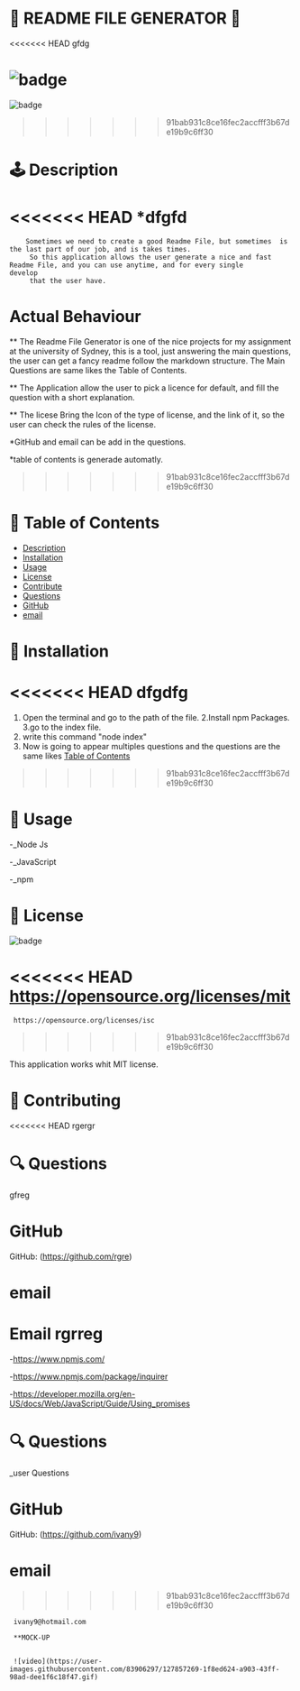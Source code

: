 
  
  # 🥇 README FILE GENERATOR  🥇
<<<<<<< HEAD
  gfdg       
        
  
       
  
  ![badge](https://img.shields.io/badge/license-MIT-brightgreen)
=======
   
         
  ![badge](https://img.shields.io/badge/license-ISC-brightgreen)
>>>>>>> 91bab931c8ce16fec2accfff3b67de19b9c6ff30
  
     
  #  🕹️ Description
<<<<<<< HEAD
  *dfgfd
=======
        Sometimes we need to create a good Readme File, but sometimes  is the last part of our job, and is takes times.
         So this application allows the user generate a nice and fast Readme File, and you can use anytime, and for every single            develop
         that the user have.
  # Actual Behaviour
  
  ** The Readme File Generator is one of the nice projects for my assignment at the university of Sydney,
     this is a tool, just answering  the main questions, the user can get a fancy readme follow the markdown structure.
     The Main Questions are same likes the Table of Contents.
     
   ** The Application allow the user to pick a licence for default, and fill the question with a short explanation.
   
   ** The licese Bring the Icon of the type of license, and the link of it, so the user can check the rules of the license.
  
   *GitHub and email can be add in the questions.
   
   *table of contents is generade automatly.
   
   
   
   
   
   
>>>>>>> 91bab931c8ce16fec2accfff3b67de19b9c6ff30


   #  🎫  Table of Contents
    
  - [Description](#description)
  - [Installation](#installation)
  - [Usage](#usage)
  - [License](#license)
  - [Contribute](#contribute)
  - [Questions](#questions)
  - [GitHub](#github)
  - [email](#email)
  
      
  # 🔌 Installation
<<<<<<< HEAD
   dfgdfg
=======
   
   1. Open the terminal and go to the path of the file.
   2.Install npm Packages.
   3.go to the index file.
   4. write this command "node index"
   5. Now is going to appear multiples questions and the questions are the same likes [Table of Contents](#t)
  
>>>>>>> 91bab931c8ce16fec2accfff3b67de19b9c6ff30

  # 🌂 Usage
   
   -_Node Js
   
   -_JavaScript
   
   -_npm
   
   
   
  # 🎎 License
  ![badge](https://img.shields.io/badge/license-MIT-brightgreen)


  
<<<<<<< HEAD
  https://opensource.org/licenses/mit
=======
     https://opensource.org/licenses/isc
>>>>>>> 91bab931c8ce16fec2accfff3b67de19b9c6ff30

  This application works whit  MIT license. 
  #  🎎  Contributing
<<<<<<< HEAD
   rgergr
  # 🔍 Questions
   gfreg
  # GitHub  
   GitHub: (https://github.com/rgre)
  # email
   Email rgrreg
=======
  
  -https://www.npmjs.com/
  
  -https://www.npmjs.com/package/inquirer
 
  -https://developer.mozilla.org/en-US/docs/Web/JavaScript/Guide/Using_promises
  
  
  # 🔍 Questions
   
   _user Questions
   
  # GitHub  
  
   GitHub: (https://github.com/ivany9)
   
  # email
>>>>>>> 91bab931c8ce16fec2accfff3b67de19b9c6ff30
  
     ivany9@hotmail.com
     
     **MOCK-UP
     
     
     ![video](https://user-images.githubusercontent.com/83906297/127857269-1f8ed624-a903-43ff-98ad-dee1f6c18f47.gif)

     
     
     
     
     
     
     
  
      
